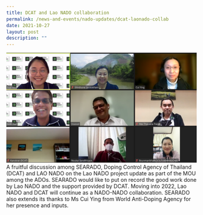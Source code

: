 ```yaml
---
title: DCAT and Lao NADO collaboration
permalink: /news-and-events/nado-updates/dcat-laonado-collab
date: 2021-10-27
layout: post
description: ""
---
```

![Alt text for image on Isomer site](/images/dcat%20laonado%20collaboration.png)
<br>A fruitful discussion among SEARADO, Doping Control Agency of Thailand (DCAT) and LAO NADO on the Lao NADO project update as part of the MOU among the ADOs.
SEARADO would like to put on record the good work done by Lao NADO and the support provided by DCAT. 
Moving into 2022, Lao NADO and DCAT will continue as a NADO-NADO collaboration. SEARADO also extends its thanks to Ms Cui Ying from World Anti-Doping Agency for her presence and inputs.